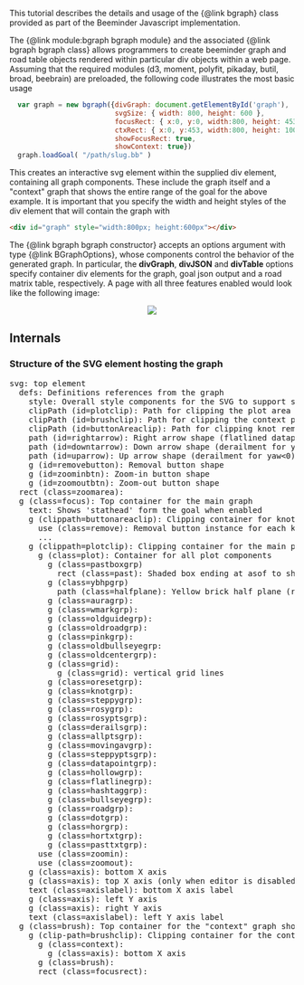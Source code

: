This tutorial describes the details and usage of the {@link bgraph}
class provided as part of the Beeminder Javascript implementation.

The {@link module:bgraph bgraph module} and the associated {@link
bgraph bgraph class} allows programmers to create beeminder graph and
road table objects rendered within particular div objects within a web
page. Assuming that the required modules (d3, moment, polyfit,
pikaday, butil, broad, beebrain) are preloaded, the following code
illustrates the most basic usage

```javascript
  var graph = new bgraph({divGraph: document.getElementById('graph'),
                          svgSize: { width: 800, height: 600 },
                          focusRect: { x:0, y:0, width:800, height: 453 },
                          ctxRect: { x:0, y:453, width:800, height: 100 },
                          showFocusRect: true,
                          showContext: true})
  graph.loadGoal( "/path/slug.bb" )
```

This creates an interactive svg element within the supplied div
element, containing all graph components. These include the graph
itself and a "context" graph that shows the entire range of the goal
for the above example.  It is important that you specify the width and
height styles of the div element that will contain the graph with

```html
<div id="graph" style="width:800px; height:600px"></div>
```

The {@link bgraph bgraph constructor} accepts an options argument with
type {@link BGraphOptions}, whose components control the behavior of
the generated graph. In particular, the **divGraph**, **divJSON** and
**divTable** options specify container div elements for the graph,
goal json output and a road matrix table, respectively. A page with
all three features enabled would look like the following image:

<center><img src="graph_example.png"></center>


## Internals

### Structure of the SVG element hosting the graph

<pre>
svg: top element
  defs: Definitions references from the graph
    style: Overall style components for the SVG to support standalone loading
    clipPath (id=plotclip): Path for clipping the plot area
    clipPath (id=brushclip): Path for clipping the context plot
    clipPath (id=buttonAreaclip): Path for clipping knot removal buttons
    path (id=rightarrow): Right arrow shape (flatlined datapoint)
    path (id=downtarrow): Down arrow shape (derailment for yaw>0)
    path (id=uparrow): Up arrow shape (derailment for yaw<0)
    g (id=removebutton): Removal button shape
    g (id=zoominbtn): Zoom-in button shape
    g (id=zoomoutbtn): Zoom-out button shape
  rect (class=zoomarea):
  g (class=focus): Top container for the main graph
    text: Shows 'stathead' form the goal when enabled
    g (clippath=buttonareaclip): Clipping container for knot removal buttons (roadeditor)
      use (class=remove): Removal button instance for each know
      ...
    g (clippath=plotclip): Clipping container for the main plot
      g (class=plot): Container for all plot components
        g (class=pastboxgrp)
          rect (class=past): Shaded box ending at asof to show past dates (roadeditor)
        g (class=ybhpgrp)
          path (class=halfplane): Yellow brick half plane (roadeditor)
        g (class=auragrp):
        g (class=wmarkgrp):
        g (class=oldguidegrp):
        g (class=oldroadgrp):
        g (class=pinkgrp):
        g (class=oldbullseyegrp:
        g (class=oldcentergrp):
        g (class=grid):
          g (class=grid): vertical grid lines
        g (class=oresetgrp):
        g (class=knotgrp):
        g (class=steppygrp):
        g (class=rosygrp):
        g (class=rosyptsgrp):
        g (class=derailsgrp):
        g (class=allptsgrp):
        g (class=movingavgrp):
        g (class=steppyptsgrp):
        g (class=datapointgrp):
        g (class=hollowgrp):
        g (class=flatlinegrp):
        g (class=hashtaggrp):
        g (class=bullseyegrp):
        g (class=roadgrp):
        g (class=dotgrp):
        g (class=horgrp):
        g (class=hortxtgrp):
        g (class=pasttxtgrp):
      use (class=zoomin):
      use (class=zoomout):
    g (class=axis): bottom X axis
    g (class=axis): top X axis (only when editor is disabled)
    text (class=axislabel): bottom X axis label
    g (class=axis): left Y axis
    g (class=axis): right Y axis
    text (class=axislabel): left Y axis label
  g (class=brush): Top container for the "context" graph showing the entire range
    g (clip-path=brushclip): Clipping container for the context graph
      g (class=context):
        g (class=axis): bottom X axis
      g (class=brush):
      rect (class=focusrect):
</pre>
